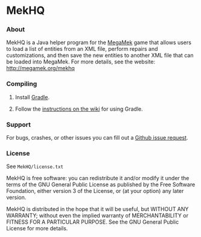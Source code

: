 # MekHQ

### About


MekHQ is a Java helper program for the [MegaMek](http://megamek.org)
game that allows users to load a list of entities from an XML file, perform repairs
and customizations, and then save the new entities to another XML file that
can be loaded into MegaMek.  For more details, see
the website: http://megamek.org/mekhq

### Compiling

1) Install [Gradle](https://gradle.org/).

2) Follow the [instructions on the wiki](https://github.com/MegaMek/megamek/wiki/Working-With-Gradle) for using Gradle.


### Support

For bugs, crashes, or other issues you can fill out a [Github issue request](https://github.com/MegaMek/mekhq/issues).

### License

See `MekHQ/license.txt`

MekHQ is free software: you can redistribute it and/or modify
it under the terms of the GNU General Public License as published by
the Free Software Foundation, either version 3 of the License, or
(at your option) any later version.

MekHQ is distributed in the hope that it will be useful,
but WITHOUT ANY WARRANTY; without even the implied warranty of
MERCHANTABILITY or FITNESS FOR A PARTICULAR PURPOSE.  See the
GNU General Public License for more details.
